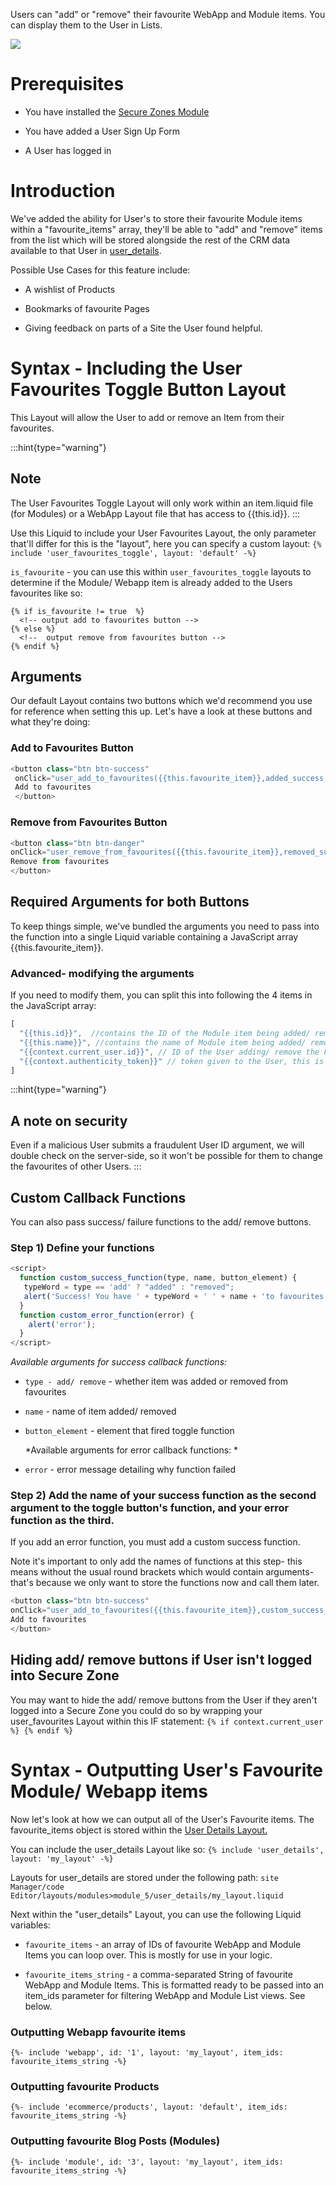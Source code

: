Users can "add" or "remove" their favourite WebApp and Module items. You can display them to the User in Lists.

![](https://downloads.intercomcdn.com/i/o/255725150/fbf51e897d5cab0a9284ec7b/image.png)

# Prerequisites

*   You have installed the [Secure Zones Module](https://help.siteglide.com/article/138-secure-zones-getting-started)

*   You have added a User Sign Up Form

*   A User has logged in

# Introduction

We've added the ability for User's to store their favourite Module items within a "favourite\_items" array, they'll be able to "add" and "remove" items from the list which will be stored alongside the rest of the CRM data available to that User in [user\_details](https://developers.siteglide.com/user-details).

Possible Use Cases for this feature include:

*   A wishlist of Products

*   Bookmarks of favourite Pages

*   Giving feedback on parts of a Site the User found helpful.

# Syntax - Including the User Favourites Toggle Button Layout

This Layout will allow the User to add or remove an Item from their favourites.

:::hint{type="warning"}
## Note

The User Favourites Toggle Layout will only work within an item.liquid file (for Modules) or a WebApp Layout file that has access to {{this.id}}.
:::

Use this Liquid to include your User Favourites Layout, the only parameter that'll differ for this is the "layout", here you can specify a custom layout: `{% include 'user_favourites_toggle', layout: 'default' -%}`

`is_favourite` - you can use this within `user_favourites_toggle` layouts to determine if the Module/ Webapp item is already added to the Users favourites like so: &#x20;

```liquid
{% if is_favourite != true  %}
  <!-- output add to favourites button -->
{% else %}
  <!--  output remove from favourites button -->
{% endif %}
```

## Arguments&#x20;

Our default Layout contains two buttons which we'd recommend you use for reference when setting this up. Let's have a look at these buttons and what they're doing:

### Add to Favourites Button

```javascript
<button class="btn btn-success"
 onClick="user_add_to_favourites({{this.favourite_item}},added_success,favourite_toggle_failed)">
 Add to favourites
 </button>
```

### Remove from Favourites Button

```javascript
<button class="btn btn-danger" 
onClick="user_remove_from_favourites({{this.favourite_item}},removed_success,favourite_toggle_failed)">
Remove from favourites
</button>
```

## Required Arguments for both Buttons&#x20;

To keep things simple, we've bundled the arguments you need to pass into the function into a single Liquid variable containing a JavaScript array {{this.favourite\_item}}.

### Advanced- modifying the arguments

If you need to modify them, you can split this into following the 4 items in the JavaScript array:

```javascript
[
  "{{this.id}}",  //contains the ID of the Module item being added/ removed.
  "{{this.name}}", //contains the name of Module item being added/ removed.
  "{{context.current_user.id}}", // ID of the User adding/ remove the Favourite item.
  "{{context.authenticity_token}}" // token given to the User, this is required.
]
```

:::hint{type="warning"}
## A note on security

&#x20;Even if a malicious User submits a fraudulent User ID argument, we will double check on the server-side, so it won't be possible for them to change the favourites of other Users.&#x20;
:::

## Custom Callback Functions

You can also pass success/ failure functions to the add/ remove buttons.&#x20;

### Step 1) Define your functions

```javascript
<script>
  function custom_success_function(type, name, button_element) {
   typeWord = type == 'add' ? "added" : "removed";
   alert('Success! You have ' + typeWord + ' ' + name + 'to favourites'  );
  }
  function custom_error_function(error) {
    alert('error');
  }
</script>
```

*Available arguments for success callback functions:*

*   `type - add/ remove` - whether item was added or removed from favourites

*   `name` - name of item added/ removed

*   `button_element`  - element that fired toggle function

    *Available arguments for error callback functions:
    *

*   `error` - error message detailing why function failed

### Step 2) Add the name of your success function as the second argument to the toggle button's function, and your error function as the third.

If you add an error function, you must add a custom success function.

Note it's important to only add the names of functions at this step- this means without the usual round brackets which would contain arguments- that's because we only want to store the functions now and call them later.&#x20;

```javascript
<button class="btn btn-success" 
onClick="user_add_to_favourites({{this.favourite_item}},custom_success_function,custom_error_function)">
Add to favourites
</button>
```

## Hiding add/ remove buttons if User isn't logged into Secure Zone

You may want to hide the add/ remove buttons from the User if they aren't logged into a Secure Zone you could do so by wrapping your user\_favourites Layout within this IF statement:
`{% if context.current_user %} {% endif %}`

# Syntax - Outputting User's Favourite Module/ Webapp items

Now let's look at how we can output all of the User's Favourite items. The favourite\_items object is stored within the [User Details Layout.](https://developers.siteglide.com/user-details)&#x20;

You can include the user\_details Layout like so: `{% include 'user_details', layout: 'my_layout' -%}`

Layouts for user\_details are stored under the following path:
`site Manager/code Editor/layouts/modules>module_5/user_details/my_layout.liquid `&#x20;

Next within the "user\_details" Layout, you can use the following Liquid variables:

*   `favourite_items` - an array of IDs of favourite WebApp and Module Items you can loop over. This is mostly for use in your logic.&#x20;

*   `favourite_items_string` - a comma-separated String of favourite WebApp and Module Items. This is formatted ready to be passed into an item\_ids parameter for filtering WebApp and Module List views. See below.

### Outputting Webapp favourite items

`{%- include 'webapp', id: '1', layout: 'my_layout', item_ids: favourite_items_string -%}`

### Outputting favourite Products

`{%- include 'ecommerce/products', layout: 'default', item_ids: favourite_items_string -%}`

### Outputting favourite Blog Posts (Modules)

`{%- include 'module', id: '3', layout: 'my_layout', item_ids: favourite_items_string -%}`
